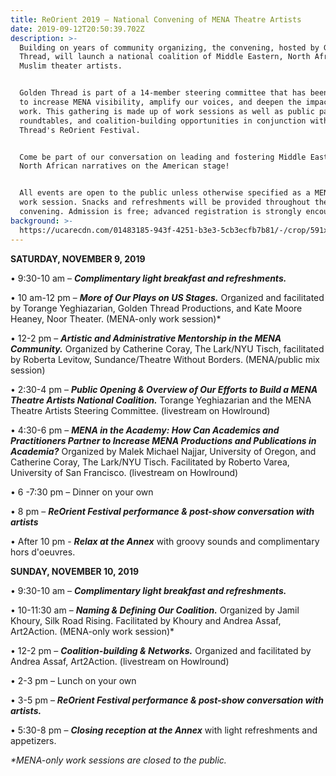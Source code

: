 ```yaml
---
title: ReOrient 2019 — National Convening of MENA Theatre Artists
date: 2019-09-12T20:50:39.702Z
description: >-
  Building on years of community organizing, the convening, hosted by Golden
  Thread, will launch a national coalition of Middle Eastern, North African and
  Muslim theater artists. 


  Golden Thread is part of a 14-member steering committee that has been working
  to increase MENA visibility, amplify our voices, and deepen the impact of our
  work. This gathering is made up of work sessions as well as public panels,
  roundtables, and coalition-building opportunities in conjunction with Golden
  Thread's ReOrient Festival. 


  Come be part of our conversation on leading and fostering Middle Eastern and
  North African narratives on the American stage!


  All events are open to the public unless otherwise specified as a MENA-only
  work session. Snacks and refreshments will be provided throughout the
  convening. Admission is free; advanced registration is strongly encouraged.
background: >-
  https://ucarecdn.com/01483185-943f-4251-b3e3-5cb3ecfb7b81/-/crop/591x310/0,92/-/preview/
---
```

**SATURDAY, NOVEMBER 9, 2019**

•	9:30-10 am – **_Complimentary light breakfast and refreshments._**

•	10 am-12 pm – **_More of Our Plays on US Stages._** Organized and facilitated by Torange Yeghiazarian, Golden Thread Productions, and Kate Moore Heaney, Noor Theater. (MENA-only work session)*

•	12-2 pm – **_Artistic and Administrative Mentorship in the MENA Community._** Organized by Catherine Coray, The Lark/NYU Tisch, facilitated by Roberta Levitow, Sundance/Theatre Without Borders. (MENA/public mix session)

•	2:30-4 pm – **_Public Opening & Overview of Our Efforts to Build a MENA Theatre Artists National Coalition._** Torange Yeghiazarian and the MENA Theatre Artists Steering Committee. (livestream on Howlround)

•	4:30-6 pm – **_MENA in the Academy: How Can Academics and Practitioners Partner to Increase MENA Productions and Publications in Academia?_** Organized by Malek Michael Najjar, University of Oregon, and Catherine Coray, The Lark/NYU Tisch. Facilitated by Roberto Varea, University of San Francisco. (livestream on Howlround)

•	6 -7:30 pm – Dinner on your own

•	8 pm – **_ReOrient Festival performance & post-show conversation with artists_**

•	After 10 pm - **_Relax at the Annex_** with groovy sounds and complimentary hors d'oeuvres. 

**SUNDAY, NOVEMBER 10, 2019**

•	9:30-10 am – **_Complimentary light breakfast and refreshments._**

•	10-11:30 am – **_Naming & Defining Our Coalition._** Organized by Jamil Khoury, Silk Road Rising. Facilitated by Khoury and Andrea Assaf, Art2Action. (MENA-only work session)*

•	12-2 pm – **_Coalition-building & Networks._** Organized and facilitated by Andrea Assaf, Art2Action. (livestream on Howlround)

•	2-3 pm – Lunch on your own

•	3-5 pm – **_ReOrient Festival performance & post-show conversation with artists._**

•	5:30-8 pm – **_Closing reception at the Annex_** with light refreshments and appetizers.

_\*MENA-only work sessions are closed to the public._
